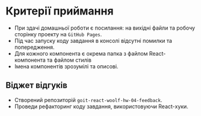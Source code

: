 # Критерії приймання

- При здачі домашньої роботи є посилання: на вихідні файли та робочу сторінку
  проекту на `GitHub Pages`.
- Під час запуску коду завдання в консолі відсутні помилки та попередження.
- Для кожного компонента є окрема папка з файлом React-компонента та файлом
  стилів
- Імена компонентів зрозумілі та описові.

## Віджет відгуків

- Створений репозиторій `goit-react-woolf-hw-04-feedback`.
- Проведи рефакторинг коду завдання, використовуючи React-хуки.
